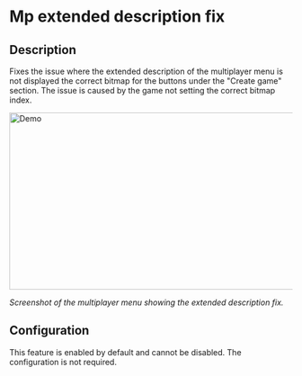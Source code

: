 # Mp extended description fix

## Description

Fixes the issue where the extended description of the multiplayer menu is not displayed the
correct bitmap for the buttons under the "Create game" section. The issue is caused by the game not
setting the correct bitmap index.

<img src="/assets/extended-description-fix.png" alt="Demo" width="560" height="315">

*Screenshot of the multiplayer menu showing the extended description fix.*

## Configuration

This feature is enabled by default and cannot be disabled. The configuration is not required.
